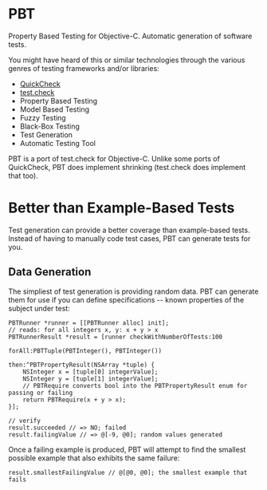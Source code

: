 PBT
===

Property Based Testing for Objective-C. Automatic generation of software tests.

You might have heard of this or similar technologies through the various genres
of testing frameworks and/or libraries:

 - [QuickCheck](http://www.haskell.org/haskellwiki/Introduction_to_QuickCheck1)
 - [test.check](https://github.com/clojure/test.check)
 - Property Based Testing
 - Model Based Testing
 - Fuzzy Testing
 - Black-Box Testing
 - Test Generation
 - Automatic Testing Tool

PBT is a port of test.check for Objective-C. Unlike some ports of QuickCheck,
PBT does implement shrinking (test.check does implement that too).

Better than Example-Based Tests
===============================

Test generation can provide a better coverage than example-based tests. Instead
of having to manually code test cases, PBT can generate tests for you.

Data Generation
---------------

The simpliest of test generation is providing random data.  PBT can generate
them for use if you can define specifications -- known properties of the
subject under test:

    PBTRunner *runner = [[PBTRunner alloc] init];
    // reads: for all integers x, y: x + y > x
    PBTRunnerResult *result = [runner checkWithNumberOfTests:100
                                                      forAll:PBTTuple(PBTInteger(), PBTInteger())
                                                        then:^PBTPropertyResult(NSArray *tuple) {
        NSInteger x = [tuple[0] integerValue];
        NSInteger y = [tuple[1] integerValue];
        // PBTRequire converts bool into the PBTPropertyResult enum for passing or failing
        return PBTRequire(x + y > x);
    }];

    // verify
    result.succeeded // => NO; failed
    result.failingValue // => @[-9, @0]; random values generated

Once a failing example is produced, PBT will attempt to find the smallest
possible example that also exhibits the same failure:

    result.smallestFailingValue // @[@0, @0]; the smallest example that fails



